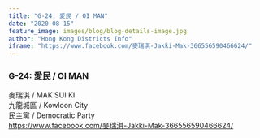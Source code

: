 ```yaml
---
title: "G-24: 愛民 / OI MAN"
date: "2020-08-15"
feature_image: images/blog/blog-details-image.jpg
author: "Hong Kong Districts Info"
iframe: "https://www.facebook.com/麥瑞淇-Jakki-Mak-366556590466624/"
---
```


### G-24: 愛民 / OI MAN  
麥瑞淇 / MAK SUI KI  
九龍城區 / Kowloon City  
民主黨 / Democratic Party  
https://www.facebook.com/麥瑞淇-Jakki-Mak-366556590466624/
